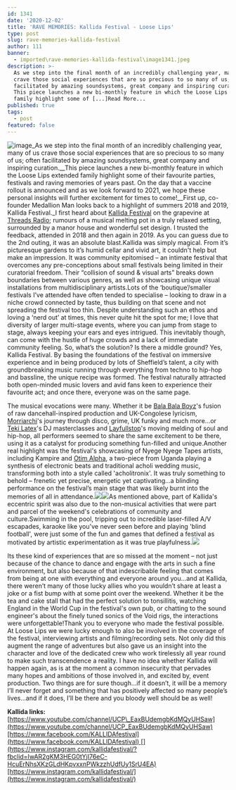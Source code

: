 ```yaml
---
id: 1341
date: '2020-12-02'
title: 'RAVE MEMORIES: Kallida Festival - Loose Lips'
type: post
slug: rave-memories-kallida-festival
author: 111
banner:
  - imported\rave-memories-kallida-festival\image1341.jpeg
description: >-
  As we step into the final month of an incredibly challenging year, many of us
  crave those social experiences that are so precious to so many of us; often
  facilitated by amazing soundsystems, great company and inspiring curation.
  This piece launches a new bi-monthly feature in which the Loose Lips extended
  family highlight some of [...]Read More...
published: true
tags:
  - post
featured: false
---
```

![image](../imported\rave-memories-kallida-festival\image1341.jpeg)_As we step into the final month of an incredibly challenging year, many of us crave those social experiences that are so precious to so many of us; often facilitated by amazing soundsystems, great company and inspiring curation.__This piece launches a new bi-monthly feature in which the Loose Lips extended family highlight some of their favourite parties, festivals and raving memories of years past. On the day that a vaccine rollout is announced and as we look forward to 2021, we hope these personal insights will further excitement for times to come!__First up, co-founder Medallion Man looks back to a highlight of summers 2018 and 2019, Kallida Festival._I first heard about [Kallida Festival](https://www.facebook.com/KALLIDAfestival) on the grapevine at [Threads Radio](http://www.threadsradio.com); rumours of a musical melting pot in a truly relaxed setting, surrounded by a manor house and wonderful set design. I trusted the feedback, attended in 2018 and then again in 2019. As you can guess due to the 2nd outing, it was an absolute blast.Kallida was simply magical. From it’s picturesque gardens to it’s humid cellar and vivid art, it couldn't help but make an impression. It was community epitomised – an intimate festival that overcomes any pre-conceptions about small festivals being limited in their curatorial freedom. Their “collision of sound & visual arts” breaks down boundaries between various genres, as well as showcasing unique visual installations from multidisciplinary artists.Lots of the ‘boutique’/smaller festivals I’ve attended have often tended to specialise – looking to draw in a niche crowd connected by taste, thus building on that scene and not spreading the festival too thin. Despite understanding such an ethos and loving a ‘nerd out’ at times, this never quite hit the spot for me; I love that diversity of larger multi-stage events, where you can jump from stage to stage, always keeping your ears and eyes intrigued. This inevitably though, can come with the hustle of huge crowds and a lack of immediate community feeling. So, what’s the solution? Is there a middle ground? Yes, Kallida Festival. By basing the foundations of the festival on immersive experience and in being produced by lots of Sheffield’s talent, a city with groundbreaking music running through everything from techno to hip-hop and bassline, the unique recipe was formed. The festival naturally attracted both open-minded music lovers and avid fans keen to experience their favourite act; and once there, everyone was on the same page.

The musical evocations were many. Whether it be [Bala Bala Boyz](https://djmag.com/features/meet-mc-bala-bala-boyz)'s fusion of raw dancehall-inspired production and UK-Congolese lyricism, [Morriarchi](https://blahrecords.com/pages/morriarchi)'s journey through disco, grime, UK funky and much more…or [Teki Latex](https://soundcloud.com/teki-latex)'s DJ masterclasses and [Layfullstop](https://www.facebook.com/layfullstop/)'s moving melding of soul and hip-hop, all performers seemed to share the same excitement to be there, using it as a catalyst for producing something fun-filled and unique.Another real highlight was the festival's showcasing of Nyege Nyege Tapes artists, including Kampire and [Otim Alpha](https://earth-agency.com/artists/otim-alpha/), a two-piece from Uganda playing a synthesis of electronic beats and traditional acholi wedding music, transforming both into a style called 'acholitronix'. It was truly something to behold – frenetic yet precise, energetic yet captivating…a blinding performance on the festival’s main stage that was likely burnt into the memories of all in attendance.![](/wp-content/uploads/live/img/wysiwyg/5fc8283353160.jpg)![](/wp-content/uploads/live/img/wysiwyg/5fc8307038027.png)As mentioned above, part of Kallida's eccentric spirit was also due to the non-musical activities that were part and parcel of the weekend's celebrations of community and culture.Swimming in the pool, tripping out to incredible laser-filled A/V escapades, karaoke like you've never seen before and playing 'blind football', were just some of the fun and games that defined a festival as motivated by artistic experimentation as it was true playfulness.![](/wp-content/uploads/live/img/wysiwyg/5fc8287d9ea3b.jpg)

Its these kind of experiences that are so missed at the moment – not just because of the chance to dance and engage with the arts in such a fine environment, but also because of that indescribable feeling that comes from being at one with everything and everyone around you…and at Kallida, there weren’t many of those lucky allies who you wouldn’t share at least a joke or a fist bump with at some point over the weekend. Whether it be the tea and cake stall that had the perfect solution to tonsillitis, watching England in the World Cup in the festival's own pub, or chatting to the sound engineer's about the finely tuned sonics of the Void rigs, the interactions were unforgettable!Thank you to everyone who made the festival possible. At Loose Lips we were lucky enough to also be involved in the coverage of the festival, interviewing artists and filming/recording sets. Not only did this augment the range of adventures but also gave us an insight into the character and love of the dedicated crew who work tirelessly all year round to make such transcendence a reality. I have no idea whether Kallida will happen again, as is at the moment a common insecurity that pervades many hopes and ambitions of those involved in, and excited by, event production. Two things are for sure though…if it doesn’t, it will be a memory I’ll never forget and something that has positively affected so many people’s lives…and if it does, I’ll be there and you bloody well should be as well!

**Kallida links:**[https://www.youtube.com/channel/UCP\_EaxBUdemgbKdMQyUHSaw](https://www.youtube.com/channel/UCP_EaxBUdemgbKdMQyUHSaw)[https://www.facebook.com/KALLIDAfestival](https://www.facebook.com/KALLIDAfestival) [](https://www.instagram.com/kallidafestival/?fbclid=IwAR2gKM3HEG0tYjI76eC-HcuErNhsXKzGLdHKpvxxnPWkzzhUdfUy1SrU4EA)[https://www.instagram.com/kallidafestival/](https://www.instagram.com/kallidafestival/)